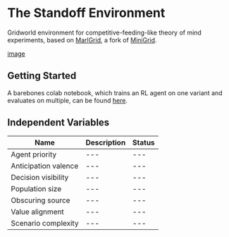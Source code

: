 # The Standoff Environment

Gridworld environment for competitive-feeding-like theory of mind experiments, based on [MarlGrid](https://github.com/kandouss/marlgrid), a fork of [MiniGrid](https://github.com/Farama-Foundation/gym-minigrid).

[image]()

## Getting Started

A barebones colab notebook, which trains an RL agent on one variant and evaluates on multiple, can be found [here]().

## Independent Variables

| Name | Description | Status |
|---|---|---|
|Agent priority |---|---|
|Anticipation valence|---|---|
|Decision visibility|---|---|
|Population size|---|---|
|Obscuring source| ---|---|
|Value alignment|---|---|
|Scenario complexity|---|---|